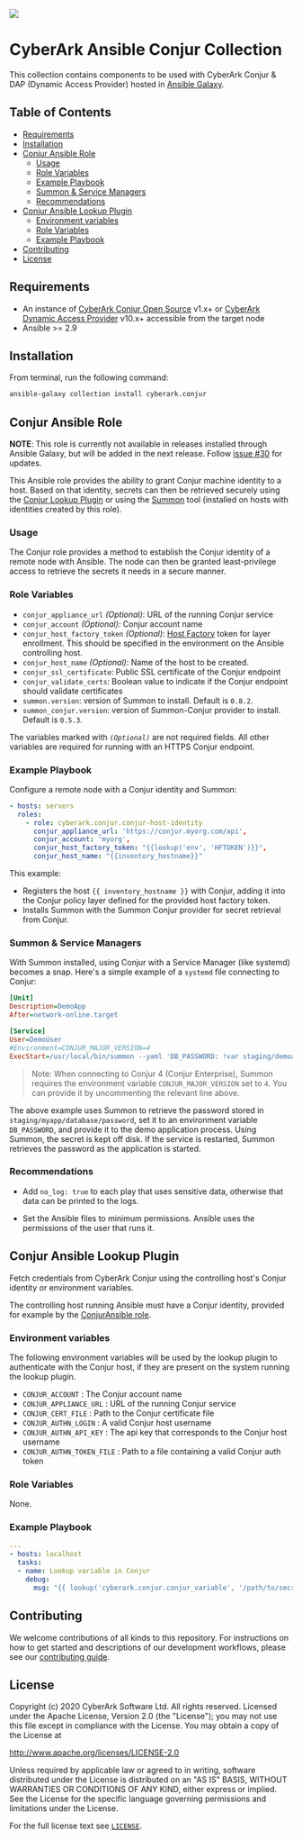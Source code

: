 ![](https://img.shields.io/badge/Certification%20Level-Community-28A745?link=https://github.com/cyberark/community/blob/master/Conjur/conventions/certification-levels.md)

# CyberArk Ansible Conjur Collection

This collection contains components to be used with CyberArk Conjur & DAP (Dynamic Access Provider)
hosted in [Ansible Galaxy](https://galaxy.ansible.com/cyberark/conjur).

## Table of Contents

* [Requirements](#requirements)
* [Installation](#installation)
* [Conjur Ansible Role](#conjur-ansible-role)
  + [Usage](#usage)
  + [Role Variables](#role-variables)
  + [Example Playbook](#example-playbook)
  + [Summon & Service Managers](#summon---service-managers)
  + [Recommendations](#recommendations)
* [Conjur Ansible Lookup Plugin](#conjur-ansible-lookup-plugin)
  + [Environment variables](#environment-variables)
  + [Role Variables](#role-variables-1)
  + [Example Playbook](#example-playbook-1)
* [Contributing](#contributing)
* [License](#license)

<!-- Table of contents generated with markdown-toc
http://ecotrust-canada.github.io/markdown-toc/ -->

## Requirements

- An instance of [CyberArk Conjur Open Source](https://www.conjur.org) v1.x+ or [CyberArk Dynamic
  Access
  Provider](https://docs.cyberark.com/Product-Doc/OnlineHelp/AAM-DAP/Latest/en/Content/Resources/_TopNav/cc_Home.htm)
  v10.x+ accessible from the target node
- Ansible >= 2.9

## Installation 

From terminal, run the following command:
```sh
ansible-galaxy collection install cyberark.conjur
```

## Conjur Ansible Role

**NOTE**: This role is currently not available in releases installed through Ansible Galaxy, but
will be added in the next release. Follow [issue
#30](https://github.com/cyberark/ansible-conjur-collection/issues/35) for updates.

This Ansible role provides the ability to grant Conjur machine identity to a host. Based on that
identity, secrets can then be retrieved securely using the [Conjur Lookup
Plugin](#conjur-ansible-lookup-plugin) or using the [Summon](https://github.com/cyberark/summon)
tool (installed on hosts with identities created by this role).

### Usage

The Conjur role provides a method to establish the Conjur identity of a remote node with Ansible.
The node can then be granted least-privilege access to retrieve the secrets it needs in a secure
manner.

### Role Variables

* `conjur_appliance_url` _(Optional)_: URL of the running Conjur service
* `conjur_account` _(Optional)_: Conjur account name
* `conjur_host_factory_token` _(Optional)_: [Host
  Factory](https://developer.conjur.net/reference/services/host_factory/) token for layer
  enrollment. This should be specified in the environment on the Ansible controlling host.
* `conjur_host_name` _(Optional)_: Name of the host to be created.
* `conjur_ssl_certificate`: Public SSL certificate of the Conjur endpoint
* `conjur_validate_certs`: Boolean value to indicate if the Conjur endpoint should validate
  certificates
* `summon.version`: version of Summon to install. Default is `0.8.2`.
* `summon_conjur.version`: version of Summon-Conjur provider to install. Default is `0.5.3`.

The variables marked with _`(Optional)`_ are not required fields. All other variables are required
for running with an HTTPS Conjur endpoint.

### Example Playbook

Configure a remote node with a Conjur identity and Summon:
```yml
- hosts: servers
  roles:
    - role: cyberark.conjur.conjur-host-identity
      conjur_appliance_url: 'https://conjur.myorg.com/api',
      conjur_account: 'myorg',
      conjur_host_factory_token: "{{lookup('env', 'HFTOKEN')}}",
      conjur_host_name: "{{inventory_hostname}}"
```

This example:
- Registers the host `{{ inventory_hostname }}` with Conjur, adding it into the Conjur policy layer
  defined for the provided host factory token.
- Installs Summon with the Summon Conjur provider for secret retrieval from Conjur.

### Summon & Service Managers

With Summon installed, using Conjur with a Service Manager (like systemd) becomes a snap.  Here's a
simple example of a `systemd` file connecting to Conjur:

```ini
[Unit]
Description=DemoApp
After=network-online.target

[Service]
User=DemoUser
#Environment=CONJUR_MAJOR_VERSION=4
ExecStart=/usr/local/bin/summon --yaml 'DB_PASSWORD: !var staging/demoapp/database/password' /usr/local/bin/myapp
```

> Note: When connecting to Conjur 4 (Conjur Enterprise), Summon requires the environment variable
`CONJUR_MAJOR_VERSION` set to `4`. You can provide it by uncommenting the relevant line above.

The above example uses Summon to retrieve the password stored in `staging/myapp/database/password`,
set it to an environment variable `DB_PASSWORD`, and provide it to the demo application process.
Using Summon, the secret is kept off disk. If the service is restarted, Summon retrieves the
password as the application is started.

### Recommendations

- Add `no_log: true` to each play that uses sensitive data, otherwise that data can be printed to
  the logs.

- Set the Ansible files to minimum permissions. Ansible uses the permissions of the user that runs
  it.

## Conjur Ansible Lookup Plugin

Fetch credentials from CyberArk Conjur using the controlling host's Conjur identity or environment
variables.

The controlling host running Ansible must have a Conjur identity, provided for example by the
[ConjurAnsible role](#conjur-ansible-role).

### Environment variables

The following environment variables will be used by the lookup plugin to authenticate with the
Conjur host, if they are present on the system running the lookup plugin.

- `CONJUR_ACCOUNT` : The Conjur account name
- `CONJUR_APPLIANCE_URL` : URL of the running Conjur service
- `CONJUR_CERT_FILE` : Path to the Conjur certificate file
- `CONJUR_AUTHN_LOGIN` : A valid Conjur host username
- `CONJUR_AUTHN_API_KEY` : The api key that corresponds to the Conjur host username
- `CONJUR_AUTHN_TOKEN_FILE` : Path to a file containing a valid Conjur auth token

### Role Variables

None.

### Example Playbook

```yaml
---
- hosts: localhost
  tasks:
  - name: Lookup variable in Conjur
    debug:
      msg: "{{ lookup('cyberark.conjur.conjur_variable', '/path/to/secret') }}"
```

## Contributing

We welcome contributions of all kinds to this repository. For instructions on how to get started and
descriptions of our development workflows, please see our [contributing guide][contrib].

[contrib]: https://github.com/cyberark/ansible-conjur-collection/blob/master/CONTRIBUTING.md

## License

Copyright (c) 2020 CyberArk Software Ltd. All rights reserved. Licensed under the Apache License,
Version 2.0 (the "License"); you may not use this file except in compliance with the License. You
may obtain a copy of the License at

   http://www.apache.org/licenses/LICENSE-2.0

Unless required by applicable law or agreed to in writing, software distributed under the License is
distributed on an "AS IS" BASIS, WITHOUT WARRANTIES OR CONDITIONS OF ANY KIND, either express or
implied. See the License for the specific language governing permissions and limitations under the
License.

For the full license text see [`LICENSE`](LICENSE).
